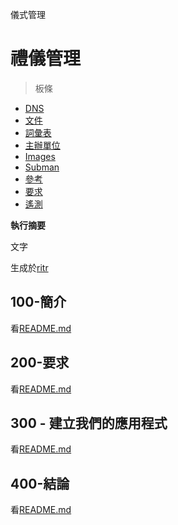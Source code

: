 儀式管理

# 禮儀管理

> 板條

-   [DNS](./DNS.md)
-   [文件](./DOCUMENTATION.md)
-   [詞彙表](./GLOSSARY.md)
-   [主辦單位](./HOSTS.md)
-   [Images](./IMAGES.md)
-   [Subman](./PODMAN.md)
-   [參考](./REFERENCES.md)
-   [要求](./REQUIREMENTS.md)
-   [遙測](./TELEMETRY.md)

**執行摘要**

文字

生成於[ritr](https://app.rytr.me)

## 100-簡介

看[README.md](./100/README.md)

## 200-要求

看[README.md](./200/README.md)

## 300 - 建立我們的應用程式

看[README.md](./300/README.md)

## 400-結論

看[README.md](./400/README.md)
